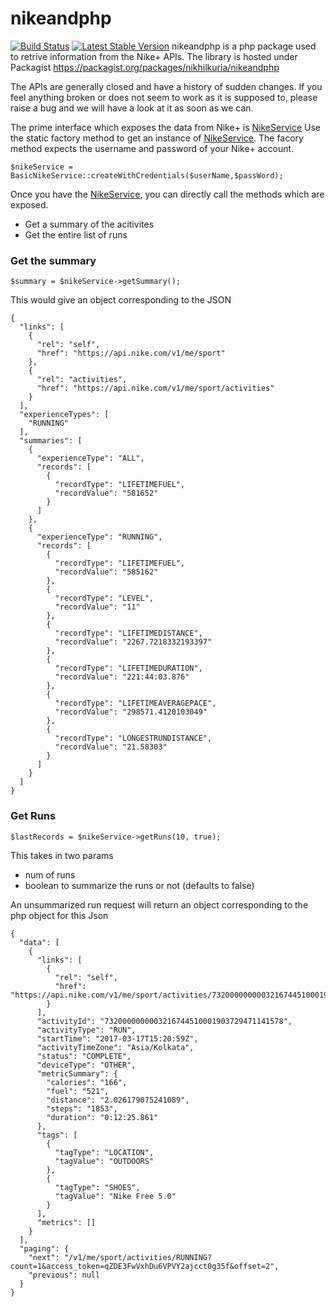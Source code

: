 # nikeandphp

[![Build Status](https://travis-ci.org/nikhilkuria/nikeandphp.svg?branch=master)](https://travis-ci.org/nikhilkuria/nikeandphp)  [![Latest Stable Version](https://poser.pugx.org/nikhilkuria/nikeandphp/v/stable)](https://packagist.org/packages/nikhilkuria/nikeandphp)
nikeandphp is a php package used to retrive information from the Nike+ APIs. 
The library is hosted under Packagist
https://packagist.org/packages/nikhilkuria/nikeandphp

The APIs are generally closed and have a history of sudden changes.  If you feel anything broken or does not seem to work as it is supposed to, please raise a bug and we will have a look at it as soon as we can.

The prime interface which exposes the data from Nike+ is [NikeService](https://github.com/nikhilkuria/nikeandphp/blob/master/src/NikeAndPhp/Service/NikeService.php) 
Use the static factory method to get an instance of [NikeService](https://github.com/nikhilkuria/nikeandphp/blob/master/src/NikeAndPhp/Service/NikeService.php). The facory method expects the username and password of your Nike+ account. 

    $nikeService = BasicNikeService::createWithCredentials($userName,$passWord);
Once you have the [NikeService](https://github.com/nikhilkuria/nikeandphp/blob/master/src/NikeAndPhp/Service/NikeService.php), you can directly call the methods which are exposed.

* Get a summary of the acitivites
* Get the entire list of runs

### Get the summary
    
    $summary = $nikeService->getSummary();

This would give an object corresponding to the JSON

    {
      "links": [
        {
          "rel": "self",
          "href": "https://api.nike.com/v1/me/sport"
        },
        {
          "rel": "activities",
          "href": "https://api.nike.com/v1/me/sport/activities"
        }
      ],
      "experienceTypes": [
        "RUNNING"
      ],
      "summaries": [
        {
          "experienceType": "ALL",
          "records": [
            {
              "recordType": "LIFETIMEFUEL",
              "recordValue": "581652"
            }
          ]
        },
        {
          "experienceType": "RUNNING",
          "records": [
            {
              "recordType": "LIFETIMEFUEL",
              "recordValue": "585162"
            },
            {
              "recordType": "LEVEL",
              "recordValue": "11"
            },
            {
              "recordType": "LIFETIMEDISTANCE",
              "recordValue": "2267.7218332193397"
            },
            {
              "recordType": "LIFETIMEDURATION",
              "recordValue": "221:44:03.876"
            },
            {
              "recordType": "LIFETIMEAVERAGEPACE",
              "recordValue": "298571.4120103049"
            },
            {
              "recordType": "LONGESTRUNDISTANCE",
              "recordValue": "21.58303"
            }
          ]
        }
      ]
    }

### Get Runs

    $lastRecords = $nikeService->getRuns(10, true);
This takes in two params
* num of runs
* boolean to summarize the runs or not (defaults to false)

An unsummarized run request will return an object corresponding to the php object for this Json

    {
      "data": [
        {
          "links": [
            {
              "rel": "self",
              "href": "https://api.nike.com/v1/me/sport/activities/7320000000003216744510001903729471141578"
            }
          ],
          "activityId": "7320000000003216744510001903729471141578",
          "activityType": "RUN",
          "startTime": "2017-03-17T15:20:59Z",
          "activityTimeZone": "Asia/Kolkata",
          "status": "COMPLETE",
          "deviceType": "OTHER",
          "metricSummary": {
            "calories": "166",
            "fuel": "521",
            "distance": "2.026179075241089",
            "steps": "1853",
            "duration": "0:12:25.861"
          },
          "tags": [
            {
              "tagType": "LOCATION",
              "tagValue": "OUTDOORS"
            },
            {
              "tagType": "SHOES",
              "tagValue": "Nike Free 5.0"
            }
          ],
          "metrics": []
        }
      ],
      "paging": {
        "next": "/v1/me/sport/activities/RUNNING?count=1&access_token=qZDE3FwVxhDu6VPVY2ajcct0g35f&offset=2",
        "previous": null
      }
    }

